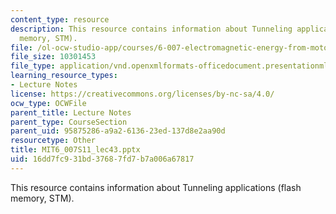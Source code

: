 ```yaml
---
content_type: resource
description: This resource contains information about Tunneling applications (flash
  memory, STM).
file: /ol-ocw-studio-app/courses/6-007-electromagnetic-energy-from-motors-to-lasers-spring-2011/16dd7fc931bd37687fd7b7a006a67817_MIT6_007S11_lec43.pptx
file_size: 10301453
file_type: application/vnd.openxmlformats-officedocument.presentationml.presentation
learning_resource_types:
- Lecture Notes
license: https://creativecommons.org/licenses/by-nc-sa/4.0/
ocw_type: OCWFile
parent_title: Lecture Notes
parent_type: CourseSection
parent_uid: 95875286-a9a2-6136-23ed-137d8e2aa90d
resourcetype: Other
title: MIT6_007S11_lec43.pptx
uid: 16dd7fc9-31bd-3768-7fd7-b7a006a67817
---
```

This resource contains information about Tunneling applications (flash memory, STM).